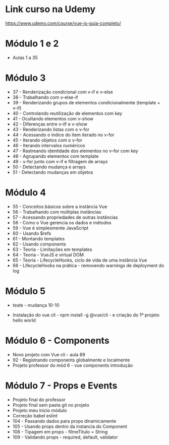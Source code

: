 # Link curso na Udemy

https://www.udemy.com/course/vue-js-guia-completo/

# Módulo 1 e 2 

- Aulas 1 a 35

# Módulo 3

- 37 - Renderização condicional com v-if e v-else
- 38 - Trabalhando com v-else-if
- 39 - Renderizando grupos de elementos condicionalmente (template + v-if)
- 40 - Controlando reutilização de elementos com key
- 41 - Ocultando elementos com v-show
- 42 - Diferenças entre v-ilf e v-show
- 43 - Renderizando listas com o v-for
- 44 - Acessando o índice do item iterado no v-for
- 45 - Iterando objetos com o v-for
- 46 - Iterando intervalos numéricos
- 47 - Rastreando identidade dos elementos no v-for com key
- 48 - Agrupando elementos com template
- 49 - v-for junto com v-if e filtragem de arrays
- 50 - Detectando mudança e arrays
- 51 - Detectando mudanças em objetos

# Módulo 4

- 55 - Conceitos básicos sobre a instância Vue
- 56 - Trabalhando com múltiplas instâncias
- 57 - Acessando propriedades de outras instâncias
- 58 - Como o Vue gerencia os dados e métodos
- 59 - Vue é simplesmente JavaScript
- 60 - Usando $refs
- 61 - Montando templates
- 62 - Usando components
- 63 - Teoria - Limitações em templates
- 64 - Teoria - VueJS e virtual DOM
- 65 - Teoria - LifecycleHooks, ciclo de vida de uma instância Vue
- 66 - LifecycleHooks na prática - removendo warnings de deployment do log

# Módulo 5

- teste - mudança 10-10

- Instalação do vue cli - npm install -g @vue/cli - e criação do 1º projeto hello world

# Módulo 6 - Components

- Novo projeto com Vue cli - aula 89
- 92 - Registrando components globalmente e localmente
- Projeto professor do mód 6 - vue components introdução

# Módulo 7 - Props e Events

- Projeto final do professor
- Projeto final sem pasta git no projeto
- Projeto meu inicio módulo
- Correção babel eslint
- 104 - Passando dados para props dinamicamente
- 105 - Usando props dentro da instancia do Component
- 108 - Tipagem em props - filmeTitulo = String
- 109 - Validando props - required, default, validator